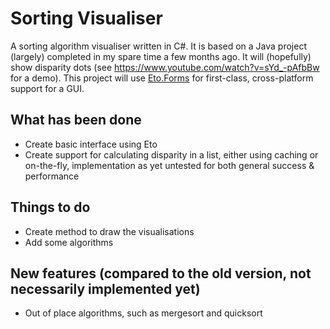 # Sorting Visualiser
A sorting algorithm visualiser written in C#. It is based on a Java project (largely) completed in my spare time a few months ago. It will (hopefully) show disparity dots (see https://www.youtube.com/watch?v=sYd_-pAfbBw for a demo).
This project will use [Eto.Forms](https://github.com/picoe/Eto) for first-class, cross-platform support for a GUI.

## What has been done
* Create basic interface using Eto
* Create support for calculating disparity in a list, either using caching or on-the-fly, implementation as yet untested for both general success & performance

## Things to do
* Create method to draw the visualisations
* Add some algorithms

## New features (compared to the old version, not necessarily implemented yet)
* Out of place algorithms, such as mergesort and quicksort
